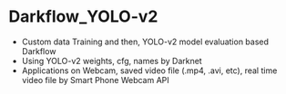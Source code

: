 # Darkflow_YOLO-v2

- Custom data Training and then, YOLO-v2 model evaluation based Darkflow
- Using YOLO-v2 weights, cfg, names by Darknet
- Applications on Webcam, saved video file (.mp4, .avi, etc), real time video file by Smart Phone Webcam API

